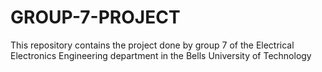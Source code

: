 # GROUP-7-PROJECT
This repository contains the project done by group 7 of the Electrical Electronics Engineering department in the Bells University of Technology
